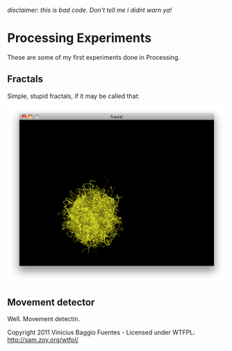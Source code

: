 *disclaimer: this is bad code. Don't tell me i didnt warn ya!*

# Processing Experiments

These are some of my first experiments done in Processing.

## Fractals
Simple, stupid fractals, if it may be called that:

![Fractal](https://github.com/vinibaggio/processing-experiments/raw/master/screenshot.png)

## Movement detector
Well. Movement detectin.


Copyright 2011 Vinicius Baggio Fuentes - Licensed under WTFPL:
http://sam.zoy.org/wtfpl/

